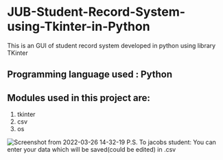 # JUB-Student-Record-System-using-Tkinter-in-Python
This is an GUI of student record system developed in python using library TKinter

## Programming language used : Python
## Modules used in this project are:
1. tkinter 
2. csv
3. os

![Screenshot from 2022-03-26 14-32-19](https://user-images.githubusercontent.com/92953798/160242015-83879707-639d-4246-b13f-3490f544267a.png)
 P.S. To jacobs student: You can enter your data which will be saved(could be edited) in .csv
